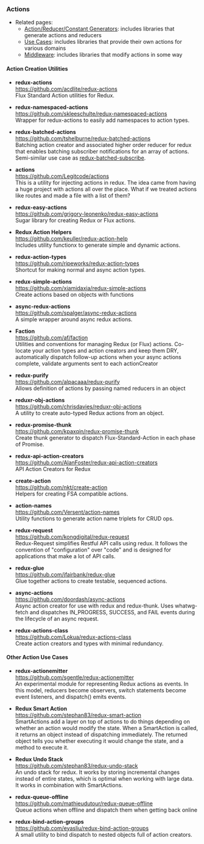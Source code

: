### Actions

- Related pages:
  - [Action/Reducer/Constant Generators](action-reducer-generators.md): includes libraries that generate actions and reducers
  - [Use Cases](use-cases.md): includes libraries that provide their own actions for various domains
  - [Middleware](middleware.md): includes libraries that modify actions in some way


#### Action Creation Utilities

- **redux-actions**  
  https://github.com/acdlite/redux-actions  
  Flux Standard Action utilities for Redux.

- **redux-namespaced-actions**  
  https://github.com/skleeschulte/redux-namespaced-actions  
  Wrapper for redux-actions to easily add namespaces to action types.

- **redux-batched-actions**  
  https://github.com/tshelburne/redux-batched-actions  
  Batching action creator and associated higher order reducer for redux that enables batching subscriber notifications for an array of actions.  Semi-similar use case as [redux-batched-subscribe](https://github.com/tappleby/redux-batched-subscribe).
  
- **actions**  
  https://github.com/Legitcode/actions  
  This is a utility for injecting actions in redux. The idea came from having a huge project with actions all over the place. What if we treated actions like routes and made a file with a list of them?
  
- **redux-easy-actions**  
  https://github.com/grigory-leonenko/redux-easy-actions  
  Sugar library for creating Redux or Flux actions.
  
- **Redux Action Helpers**  
  https://github.com/keuller/redux-action-help  
  Includes utility functionx to generate simple and dynamic actions.
  
- **redux-action-types**  
  https://github.com/ripeworks/redux-action-types  
  Shortcut for making normal and async action types.
  
- **redux-simple-actions**  
  https://github.com/xiamidaxia/redux-simple-actions  
  Create actions based on objects with functions
  
- **async-redux-actions**  
  https://github.com/spalger/async-redux-actions  
  A simple wrapper around async redux actions.
  
- **Faction**  
  https://github.com/af/faction  
  Utilities and conventions for managing Redux (or Flux) actions.  Co-locate your action types and action creators and keep them DRY, automatically dispatch follow-up actions when your async actions complete, validate arguments sent to each actionCreator
  
- **redux-purify**  
  https://github.com/alpacaaa/redux-purify  
  Allows definition of actions by passing named reducers in an object
  
- **reduxr-obj-actions**  
  https://github.com/chrisdavies/reduxr-obj-actions  
  A utility to create auto-typed Redux actions from an object.
  
- **redux-promise-thunk**  
  https://github.com/kpaxqin/redux-promise-thunk  
  Create thunk generator to dispatch Flux-Standard-Action in each phase of Promise.
  
- **redux-api-action-creators**  
  https://github.com/AlanFoster/redux-api-action-creators  
  API Action Creators for Redux
  
- **create-action**  
  https://github.com/nkt/create-action  
  Helpers for creating FSA compatible actions.
  
- **action-names**  
  https://github.com/Versent/action-names  
  Utility functions to generate action name triplets for CRUD ops.

- **redux-request**  
  https://github.com/kongdigital/redux-request  
  Redux-Request simplifies Restful API calls using redux. It follows the convention of "configuration" over "code" and is designed for applications that make a lot of API calls.
  
- **redux-glue**  
  https://github.com/jfairbank/redux-glue  
  Glue together actions to create testable, sequenced actions.
  
- **async-actions**  
  https://github.com/doordash/async-actions  
  Async action creator for use with redux and redux-thunk. Uses whatwg-fetch and dispatches IN_PROGRESS, SUCCESS, and FAIL events during the lifecycle of an async request.
  
- **redux-actions-class**  
  https://github.com/Lokua/redux-actions-class  
  Create action creators and types with minimal redundancy.
  
#### Other Action Use Cases  
  
- **redux-actionemitter**  
  https://github.com/sgentle/redux-actionemitter  
  An experimental module for representing Redux actions as events. In this model, reducers become observers, switch statements become event listeners, and dispatch() emits events.
  
- **Redux Smart Action**  
  https://github.com/stephan83/redux-smart-action  
  SmartActions add a layer on top of actions to do things depending on whether an action would modify the state. When a SmartAction is called, it returns an object instead of dispatching immediately. The returned object tells you whether executing it would change the state, and a method to execute it.
  
- **Redux Undo Stack**  
  https://github.com/stephan83/redux-undo-stack  
  An undo stack for redux. It works by storing incremental changes instead of entire states, which is optimal when working with large data. It works in combination with SmartActions.
  
- **redux-queue-offline**  
  https://github.com/mathieudutour/redux-queue-offline  
  Queue actions when offline and dispatch them when getting back online
  
- **redux-bind-action-groups**  
  https://github.com/eyasliu/redux-bind-action-groups  
  A small utility to bind dispatch to nested objects full of action creators.
